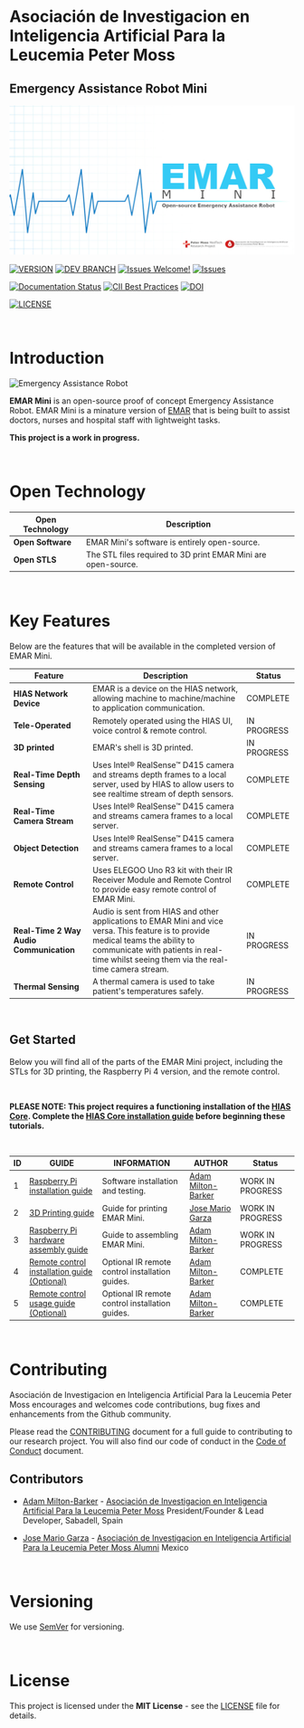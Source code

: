 # Asociación de Investigacion en Inteligencia Artificial Para la Leucemia Peter Moss
## Emergency Assistance Robot Mini
[![Emergency Assistance Robot](assets/images/project-banner.jpg)](https://github.com/AIIAL/EMAR-Mini)

[![VERSION](https://img.shields.io/badge/VERSION-1.0.1-blue.svg)](https://github.com/AIIAL/EMAR-Mini/tree/release-1.0.1) [![DEV BRANCH](https://img.shields.io/badge/DEV%20BRANCH-develop-blue.svg)](https://github.com/AIIAL/EMAR-Mini/tree/0.1.0) [![Issues Welcome!](https://img.shields.io/badge/Contributions-Welcome-lightgrey.svg)](CONTRIBUTING.md) [![Issues](https://img.shields.io/badge/Issues-Welcome-lightgrey.svg)](issues)

[![Documentation Status](https://readthedocs.org/projects/emar-mini/badge/?version=latest)](https://emar-mini.readthedocs.io/en/latest/?badge=latest) [![CII Best Practices](https://bestpractices.coreinfrastructure.org/projects/5175/badge)](https://bestpractices.coreinfrastructure.org/projects/5175) [![DOI](https://zenodo.org/badge/304557406.svg)](https://zenodo.org/badge/latestdoi/304557406)


[![LICENSE](https://img.shields.io/badge/LICENSE-MIT-blue.svg)](LICENSE)

&nbsp;

# Introduction

![Emergency Assistance Robot](assets/images/emar-mini-v1.jpg)

**EMAR Mini** is an open-source proof of concept Emergency Assistance Robot. EMAR Mini is a minature version of [EMAR](https://github.com/AIIAL/EMAR) that is being built to assist doctors, nurses and hospital staff with lightweight tasks.

__This project is a work in progress.__

&nbsp;

# Open Technology

| Open Technology | Description |
| ----- | ------- |
| **Open Software** | EMAR Mini's software is entirely open-source. |
| **Open STLS** | The STL files required to 3D print EMAR Mini are open-source. |

&nbsp;

# Key Features

Below are the features that will be available in the completed version of EMAR Mini.

| Feature | Description |  Status |
| ----- | ------- | ------- |
| **HIAS Network Device** | EMAR is a device on the HIAS network, allowing machine to machine/machine to application communication. | COMPLETE |
| **Tele-Operated** | Remotely operated using the HIAS UI, voice control & remote control. | IN PROGRESS |
| **3D printed** | EMAR's shell is 3D printed. | IN PROGRESS |
| **Real-Time Depth Sensing** |  Uses Intel® RealSense™ D415 camera and streams depth frames to a local server, used by HIAS to allow users to see realtime stream of depth sensors. | COMPLETE |
| **Real-Time Camera Stream** | Uses Intel® RealSense™ D415 camera and streams camera frames to a local server. | COMPLETE |
| **Object Detection** | Uses Intel® RealSense™ D415 camera and streams camera frames to a local server. | COMPLETE |
| **Remote Control** | Uses ELEGOO Uno R3 kit with their IR Receiver Module and Remote Control to provide easy remote control of EMAR Mini. | COMPLETE |
| **Real-Time 2 Way Audio Communication** | Audio is sent from HIAS and other applications to EMAR Mini and vice versa. This feature is to provide medical teams the ability to communicate with patients in real-time whilst seeing them via the real-time camera stream. | IN PROGRESS |
| **Thermal Sensing** | A thermal camera is used to take patient's temperatures safely. | IN PROGRESS |

&nbsp;

## Get Started

Below you will find all of the parts of the EMAR Mini project, including the STLs for 3D printing, the Raspberry Pi 4 version, and the remote control.

&nbsp;

**PLEASE NOTE: This project requires a functioning installation of the [HIAS Core](https://github.com/AIIAL/HIAS-Core "HIAS Core"). Complete the [HIAS Core installation guide](https://github.com/AIIAL/HIAS/blob/master/docs/installation/ubuntu.md "HIAS Core installation guide") before beginning these tutorials.**

&nbsp;

| ID | GUIDE | INFORMATION | AUTHOR | Status |
| ----- | ----- | ----------- | ------ | ------ |
| 1 | [Raspberry Pi installation guide](docs/rpi4/installation/raspian.md) | Software installation and testing. | [Adam Milton-Barker](https://www.leukemiaairesearch.com/association/volunteers/adam-milton-barker "Adam Milton-Barker") | WORK IN PROGRESS |
| 2 | [3D Printing guide](docs/stls/usage/index.md "3D Printing guide") | Guide for printing EMAR Mini. | [Jose Mario Garza](https://www.AIIAL.com/association/volunteers/jose-mario-garza "Jose Mario Garza") | WORK IN PROGRESS |
| 3 | [Raspberry Pi hardware assembly guide](docs/rpi4/hardware/rpi4.md) | Guide to assembling EMAR Mini. | [Adam Milton-Barker](https://www.leukemiaairesearch.com/association/volunteers/adam-milton-barker "Adam Milton-Barker") | WORK IN PROGRESS |
| 4 | [Remote control installation guide (Optional)](docs/remote-control/installation/index.md) | Optional IR remote control installation guides. | [Adam Milton-Barker](https://www.leukemiaairesearch.com/association/volunteers/adam-milton-barker "Adam Milton-Barker") | COMPLETE |
| 5 | [Remote control usage guide (Optional)](docs/remote-control/usage/index.md) | Optional IR remote control installation guides. | [Adam Milton-Barker](https://www.leukemiaairesearch.com/association/volunteers/adam-milton-barker "Adam Milton-Barker") | COMPLETE |

&nbsp;

# Contributing
Asociación de Investigacion en Inteligencia Artificial Para la Leucemia Peter Moss encourages and welcomes code contributions, bug fixes and enhancements from the Github community.

Please read the [CONTRIBUTING](CONTRIBUTING.md "CONTRIBUTING") document for a full guide to contributing to our research project. You will also find our code of conduct in the [Code of Conduct](CODE-OF-CONDUCT.md) document.

## Contributors
- [Adam Milton-Barker](https://www.leukemiaairesearch.com/association/volunteers/adam-milton-barker "Adam Milton-Barker") - [Asociación de Investigacion en Inteligencia Artificial Para la Leucemia Peter Moss](https://www.leukemiaresearchassociation.ai "Asociación de Investigacion en Inteligencia Artificial Para la Leucemia Peter Moss") President/Founder & Lead Developer, Sabadell, Spain

- [Jose Mario Garza](https://www.AIIAL.com/association/volunteers/jose-mario-garza "Jose Mario Garza") - [Asociación de Investigacion en Inteligencia Artificial Para la Leucemia Peter Moss Alumni](https://www.AIIAL.com "Asociación de Investigacion en Inteligencia Artificial Para la Leucemia Peter Moss Alumni") Mexico

&nbsp;

# Versioning
We use [SemVer](https://semver.org/) for versioning.

&nbsp;

# License
This project is licensed under the **MIT License** - see the [LICENSE](LICENSE "LICENSE") file for details.